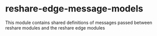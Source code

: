 # reshare-edge-message-models
This module contains shared definitions of messages passed between reshare modules and the reshare edge modules
